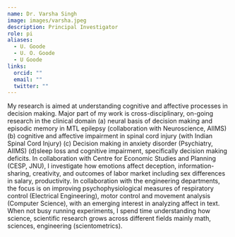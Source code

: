 ```yaml
---
name: Dr. Varsha Singh 
image: images/varsha.jpeg
description: Principal Investigator
role: pi
aliases:
  - U. Goode
  - U. O. Goode
  - U Goode
links:
  orcid: ""
  email: ""
  twitter: ""
---
```

My research is aimed at understanding cognitive and affective processes in decision making. Major part of my work is cross-disciplinary, on-going research in the clinical domain (a) neural basis of decision making and episodic memory in MTL epilepsy (collaboration with Neuroscience, AIIMS) (b) cognitive and affective impairment in spinal cord injury (with Indian Spinal Cord Injury) (c) Decision making in anxiety disorder (Psychiatry, AIIMS) (d)sleep loss and cognitive impairment, specifically decision making deficits. In collaboration with Centre for Economic Studies and Planning (CESP, JNU), I investigate how emotions affect deception, information-sharing, creativity, and outcomes of labor market including sex differences in salary, productivity. In collaboration with the engineering departments, the focus is on improving psychophysiological measures of respiratory control (Electrical Engineering), motor control and movement analysis (Computer Science), with an emerging interest in analyzing affect in text. When not busy running experiments, I spend time understanding how science, scientific research grows across different fields mainly math, sciences, engineering (scientometrics).


